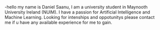 -hello my name is Daniel Saanu,
I am a university student in Maynooth University Ireland (NUIM).
I have a passion for Artificial Intelligence and Machine Learning.
Looking for intenships and oppotunitys please contact me if u have any available experience for me to gain.

<!---
DanielSaanu/DanielSaanu is a ✨ special ✨ repository because its `README.md` (this file) appears on your GitHub profile.
You can click the Preview link to take a look at your changes.
--->
